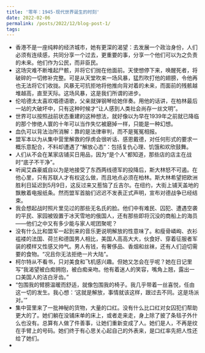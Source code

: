 ```yaml
---
title: '零年：1945-现代世界诞生的时刻'
date: 2022-02-06
permalink: /posts/2022/12/blog-post-1/
tags:
---
```

- 香港不是一座纯粹的经济城市，她有更深的渴望：去发展一个政治身份，人们必须有连续感，共同分享一个过去，更重要的事，分享一个他们可以为之负责的未来。他们作为公民，而非臣民。
- 这场灾难不断堆起尸骸，并将它们抛在他面前。天使想停下来，唤醒死者，将破碎的一切修补完整。可是从天堂吹来一场风暴，猛烈吹打他的翅膀，令他再也无法将它们收拢。风暴无可抗拒地将他推向背对着的未来，而面前的残骸越堆越高，直至天际。这场风暴，这是我们所谓的进步。
- 伦哈德太太喜欢唱德语歌，父亲就弹钢琴给她伴奏。用他的话讲，在柏林最后一站的大破坏中，只有这种时候才“让人感到人类社会尚存一丝文明”。
- 世界可以按照战前状态重建的这种想法，就好像以为早在1939年之前就已降临的那个惨绝人寰的十年可以当作失忆被磨掉一样，只能是一种幻想。
- 血仇可以背法治所消解：靠的是法律审判，而不是冤冤相报。
- 盟军本以为从集中营里解救的俘虏会很听话、感恩戴德，对任何形式的要求一概乐意配合，不料却遭遇了“解放心态”：包括复仇心理、饥饿和欢欣鼓舞。
- 人们从不会在某家店铺买日用品，因为“是个人”都知道，那些店的店主在战时“底子不干净”。
- 听闻艾森豪威自以为是地接受了东西两线德军的投降后，斯大林怒不可遏。在他心里，只有苏联人才有权这么做，而且地点必须在柏林。斯大林希望把欧洲胜利日延迟到5月9日，这反过来又惹恼了丘吉尔。在纽约，大街上铺天盖地的飘散着电报纸条。然而盟军首脑们迟迟不发表正式声明，宣布对德战争已经结束。
- 我会想起战时照片里见过的那些无名氏的脸。他们中有难民、囚犯、遭遇空袭的平民、家园被毁置于冰天雪地的俄国人，还有那些即将沉没的商船上的海员——他们之中又有多少能与家人呢团聚呢？
- 没有什么比和盟军一起到来的音乐更说明解放的性意味了。和瘦骨嶙峋、衣衫褴褛的法国、荷兰和德国男人相比，美国人高高大大，伙食好、穿着征服者军装的模样又性感又帅气。男人有钱，有奢侈品、香烟和丝袜，还有人们迫切需要的食物。“况且你无法拒绝一片大陆”。
- 柯尔特从不看书，只对美食和飞机感兴趣。但她又怎会在乎呢？她在日记里写“我渴望被白痴拥抱，被白痴亲吻。他有着迷人的笑容，嘴角上翘，露出一口美国人的洁白牙齿。”
- “包围我的臂膀温暖而舒适，就像包围我的椅子。我几乎带着一丝喜悦，任由这一切的发生。我心想：‘这就是解放，事情就该这样，跟过去不同。这是场派对。’”
- 集中营里来了一批神秘的货物，大量的口红。没有什么比口红对女囚犯们帮助更大的了。她们躺在没铺床单的床上，或者走来走，身上除了披了条毯子外什么也没有。总算有人做了件善事，让她们重新变成了人。她们是人，不再是纹在手臂上的号码。她们终于有心思关心起自己的外表来，是口红率先把人性还给了她们。
- 

